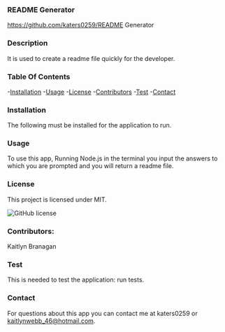 
  ### README Generator
  https://github.com/katers0259/README Generator
  
  ### Description
  It is used to create a readme file quickly for the developer.


  ### Table Of Contents
  -[Installation](#installation)
  -[Usage](#usage)
  -[License](#license)
  -[Contributors](#contributors)
  -[Test](#test)
  -[Contact](#contact)
  ### Installation
  The following must be installed for the application to run.
 
  ### Usage
  To use this app, Running Node.js in the terminal you input the answers to which you are prompted and you will return a readme file. 

  ### License
  This project is licensed under MIT.

  ![GitHub license](https://img.shields.io/badge/license-MIT-blue.svg)

### Contributors:
Kaitlyn Branagan

### Test
This is needed to test the application: run tests.

### Contact
For questions about this app you can contact me at katers0259 or kaitlynwebb_46@hotmail.com.
